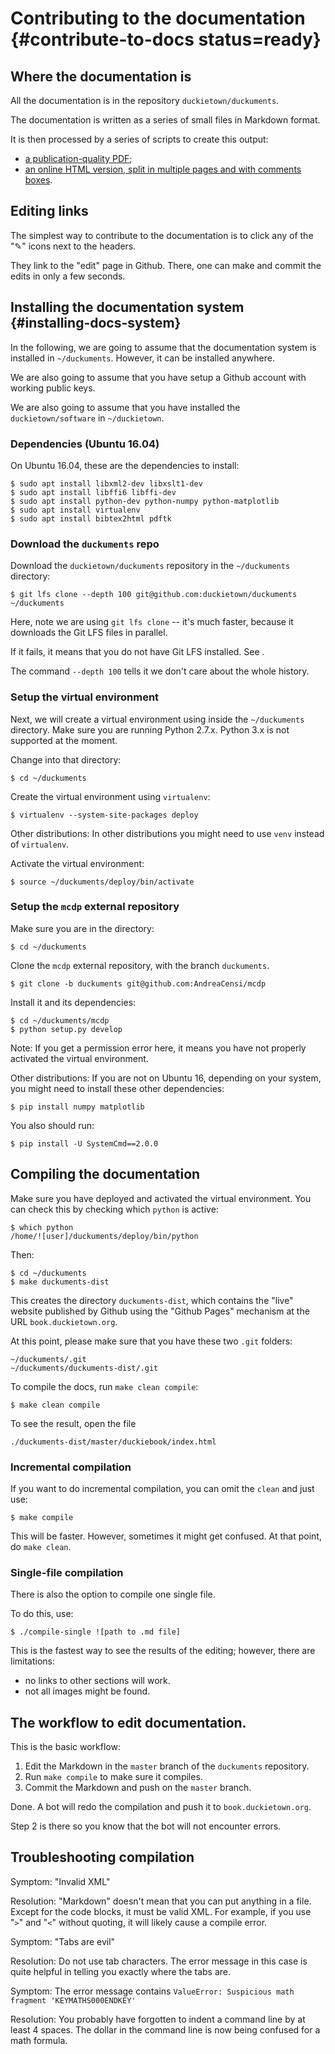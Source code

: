 # Contributing to the documentation {#contribute-to-docs status=ready}

## Where the documentation is

All the documentation is in the repository `duckietown/duckuments`.

The documentation is written as a series of small files in Markdown format.

It is then processed by a series of scripts to create this output:

* [a publication-quality PDF][master-pdf];
* [an online HTML version, split in multiple pages and with comments boxes][master-split].

[master-pdf]: http://book.duckietown.org/master/duckiebook.pdf
[master-html]: http://book.duckietown.org/master/duckiebook.html
[master-split]: http://book.duckietown.org/master/duckiebook/index.html
<!-- * [HTML (single-page)][master-html]; -->

## Editing links

The simplest way to contribute to the documentation is to click any of the "✎" icons next to the headers.

They link to the "edit" page in Github. There, one can make and commit the edits in only a few seconds.

<!--
## Comments

In the multiple-page version, each page also includes a comment box powered by a service called Disqus. This provides a way for people to write comments with a very low barrier. (We would periodically remove the comments.)
-->

## Installing the documentation system {#installing-docs-system}

In the following, we are going to assume that the documentation system is
installed in `~/duckuments`. However, it can be installed anywhere.

We are also going to assume that you have setup
a Github account with working public keys.

<!-- See: The documentation for that is in XXX. -->

We are also going to assume that you have installed the `duckietown/software` in `~/duckietown`.

### Dependencies (Ubuntu 16.04)

On Ubuntu 16.04, these are the dependencies to install:

    $ sudo apt install libxml2-dev libxslt1-dev
    $ sudo apt install libffi6 libffi-dev
    $ sudo apt install python-dev python-numpy python-matplotlib
    $ sudo apt install virtualenv
    $ sudo apt install bibtex2html pdftk



### Download the `duckuments` repo

Download the `duckietown/duckuments` repository in the `~/duckuments` directory:

    $ git lfs clone --depth 100 git@github.com:duckietown/duckuments ~/duckuments

Here, note we are using `git lfs clone` -- it's much faster, because it downloads
the Git LFS files in parallel.

If it fails, it means that you do not have Git LFS installed. See [](#git-lfs).

The command `--depth 100` tells it we don't care about the whole history.


### Setup the virtual environment

Next, we will create a virtual environment using inside  the `~/duckuments`
directory. Make sure you are running Python 2.7.x. Python 3.x is not supported at the moment.

Change into that directory:

    $ cd ~/duckuments

Create the virtual environment using `virtualenv`:

    $ virtualenv --system-site-packages deploy

Other distributions: In other distributions you might need to use `venv` instead of `virtualenv`.

Activate the virtual environment:

    $ source ~/duckuments/deploy/bin/activate

### Setup the `mcdp` external repository

Make sure you are in the directory:

    $ cd ~/duckuments

Clone the `mcdp` external repository, with the branch `duckuments`.

    $ git clone -b duckuments git@github.com:AndreaCensi/mcdp

Install it and its dependencies:

    $ cd ~/duckuments/mcdp
    $ python setup.py develop

Note: If you get a permission error here, it means you have not properly
activated the virtual environment.

Other distributions: If you are not on Ubuntu 16, depending on your system, you might need to install these other dependencies:

    $ pip install numpy matplotlib

You also should run:

    $ pip install -U SystemCmd==2.0.0

## Compiling the documentation

<div class="check" markdown="1">

Make sure you have deployed and activated the virtual environment. You can check
this by checking which `python` is active:

    $ which python
    /home/![user]/duckuments/deploy/bin/python

</div>

Then:

    $ cd ~/duckuments
    $ make duckuments-dist

This creates the directory `duckuments-dist`, which contains
the "live" website published by Github using the "Github Pages" mechanism at the URL `book.duckietown.org`.

<div class="check" markdown="1">

At this point, please make sure that you have these two `.git` folders:

    ~/duckuments/.git
    ~/duckuments/duckuments-dist/.git

</div>

To compile the docs, run `make clean compile`:

    $ make clean compile

To see the result, open the file

    ./duckuments-dist/master/duckiebook/index.html

### Incremental compilation

If you want to do incremental compilation, you can omit the `clean` and just
use:

    $ make compile

This will be faster. However, sometimes it might get confused. At that point,
do `make clean`.

### Single-file compilation

There is also the option to compile one single file.

To do this, use:

    $ ./compile-single ![path to .md file]

This is the fastest way to see the results of the editing; however, there are limitations:

- no links to other sections will work.
- not all images might be found.


## The workflow to edit documentation.

This is the basic workflow:

1. Edit the Markdown in the `master` branch of the `duckuments` repository.
2. Run `make compile` to make sure it compiles.
3. Commit the Markdown and push on the `master` branch.

Done. A bot will redo the compilation and push it to `book.duckietown.org`.

Step 2 is there so you know that the bot will not encounter errors.

## Troubleshooting compilation

Symptom: "Invalid XML"

Resolution: "Markdown" doesn't mean that you can put anything in a file. Except
for the code blocks, it must be valid XML. For example, if you use
"<code>&gt;</code>" and "<code>&lt;</code>" without quoting, it will likely
cause a compile error.

Symptom: "Tabs are evil"

Resolution: Do not use tab characters. The error message in this case is quite
helpful in telling you exactly where the tabs are.


Symptom: The error message contains `ValueError: Suspicious math fragment 'KEYMATHS000ENDKEY'`

Resolution: You probably have forgotten to indent a command line by at least 4 spaces. The dollar in the command line is now being confused for a math formula.




<!-- don't need to do it manually.

To deploy the documentation, jump into the `DUCKUMENTS/duckuments-dist` directory.

Run the command `git branch`. If the out does not say that you are on the branch `gh-pages`,
then one of the steps before was done incorrectly.

    $ cd $DUCKUMENTS/duckuments-dist
    $ git branch
    ...
    * gh-pages
    ...

Now, after triple checking that you are in the `gh-pages` branch, you can
use `git status` to see the files that were added or modified,
and simply use `git add`, `git commit` and `git push` to push the files
to Github. -->
